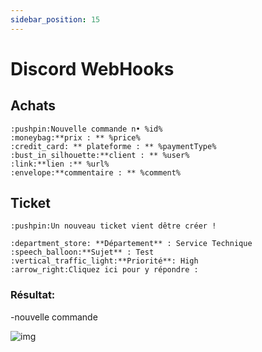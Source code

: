 ```yaml
---
sidebar_position: 15
---
```


# Discord WebHooks

## Achats

```
:pushpin:Nouvelle commande n• %id%
:moneybag:**prix : ** %price%
:credit_card: ** plateforme : ** %paymentType%
:bust_in_silhouette:**client : ** %user%
:link:**lien :** %url%
:envelope:**commentaire : ** %comment% 
```

## Ticket

```
:pushpin:Un nouveau ticket vient dêtre créer ! 

:department_store: **Département** : Service Technique
:speech_balloon:**Sujet** : Test
:vertical_traffic_light:**Priorité**: High
:arrow_right:Cliquez ici pour y répondre : 
```





### Résultat:


-nouvelle commande

![img](https://cdn.discordapp.com/attachments/939840146507989003/967123920392171670/IMG_9854.jpg)
